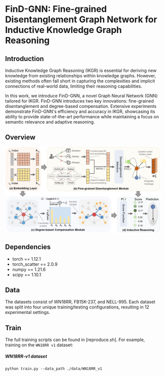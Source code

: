 # FinD-GNN: Fine-grained Disentanglement Graph Network for Inductive Knowledge Graph Reasoning

## Introduction
Inductive Knowledge Graph Reasoning (IKGR) is essential for deriving new knowledge from existing relationships within knowledge graphs.  However, existing methods often fall short in capturing the complexities and implicit connections of real-world data, limiting their reasoning capabilities.

In this work, we introduce FinD-GNN, a novel Graph Neural Network (GNN) tailored for IKGR. FinD-GNN introduces two key innovations: fine-grained disentanglement and degree-based compensation. Extensive experiments demonstrate FinD-GNN's efficiency and accuracy in IKGR, showcasing its ability to provide state-of-the-art performance while maintaining a focus on semantic relevance and adaptive reasoning.

## Overview

<img src="./FinD-GNN.png" style="zoom: 100%;" />

## Dependencies

- torch == 1.12.1
- torch_scatter == 2.0.9
- numpy == 1.21.6
- scipy == 1.10.1

## Data

The datasets consist of WN18RR, FB15K-237, and NELL-995. Each dataset was split into four unique training/testing configurations, resulting in 12 experimental settings.

## Train
The full training scripts can be found in [reproduce.sh]. For example, training on the `WN18RR v1` dataset:

##### WN18RR-v1 dataset

```
python train.py --data_path ./data/WN18RR_v1
```
